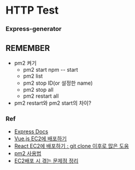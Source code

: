 # HTTP Test
### Express-generator

## REMEMBER
* pm2 켜기
    - pm2 start npm -- start
    - pm2 list
    - pm2 stop ID(or 설정한 name)
    - pm2 stop all
    - pm2 restart all
* pm2 restart와 pm2 start의 차이?

### Ref
* [Express Docs](https://expressjs.com/ko/guide/routing.html)
* [Vue.js EC2에 배포하기](https://velog.io/@jdm1219/Express-EC2%EC%97%90-%EB%B0%B0%ED%8F%AC%ED%95%B4%EB%B3%B4%EA%B8%B02-cxjxkae7hd)
* [React EC2에 배포하기 : git clone 이후로 많은 도움](https://eomtttttt-develop.tistory.com/207?category=873489)
* [pm2 사용법](https://jybaek.tistory.com/716)
* [EC2배포 시 겪는 문제점 정리](https://devlog-h.tistory.com/16)
